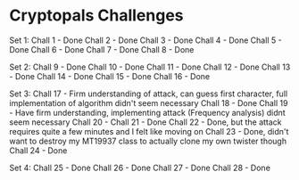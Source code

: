 # Cryptopals Challenges

Set 1:
	Chall 1 - Done
	Chall 2 - Done
	Chall 3 - Done
	Chall 4 - Done
	Chall 5 - Done
	Chall 6 - Done
	Chall 7 - Done
	Chall 8 - Done

Set 2:
	Chall 9 - Done
	Chall 10 - Done
	Chall 11 - Done
	Chall 12 - Done
	Chall 13 - Done
	Chall 14 - Done
	Chall 15 - Done
	Chall 16 - Done

Set 3:
	Chall 17 - Firm understanding of attack, can guess first character, full implementation of algorithm didn't seem necessary
	Chall 18 - Done
	Chall 19 - Have firm understanding, implementing attack (Frequency analysis) didnt seem necessary
	Chall 20 - 
	Chall 21 - Done
	Chall 22 - Done, but the attack requires quite a few minutes and I felt like moving on
	Chall 23 - Done, didn't want to destroy my MT19937 class to actually clone my own twister though
	Chall 24 - Done

Set 4:
	Chall 25 - Done
	Chall 26 - Done
	Chall 27 - Done
	Chall 28 - Done
